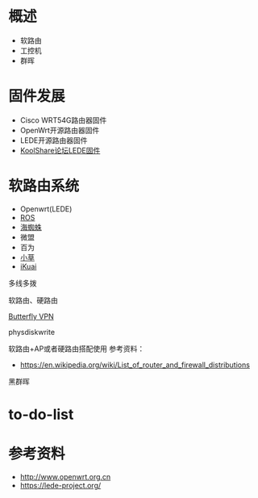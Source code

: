 # 概述
- 软路由
- 工控机
- 群晖

# 固件发展
- Cisco WRT54G路由器固件
- OpenWrt开源路由器固件
- LEDE开源路由器固件
- [KoolShare论坛LEDE固件](http://koolshare.cn/forum.php)

# 软路由系统
- Openwrt(LEDE)
- [ROS](http://www.ros.org/)
- [海蜘蛛](http://www.hi-spider.com/zh)
- 微盟
- 百为
- [小草](http://www.freegateway.cn/)
- [iKuai](http://www.ikuai8.com/)

多线多拨

软路由、硬路由

[Butterfly VPN](https://butterflyvpn.us)

physdiskwrite

软路由+AP或者硬路由搭配使用
参考资料：
- https://en.wikipedia.org/wiki/List_of_router_and_firewall_distributions


黑群晖
# to-do-list

# 参考资料
- http://www.openwrt.org.cn
- https://lede-project.org/
